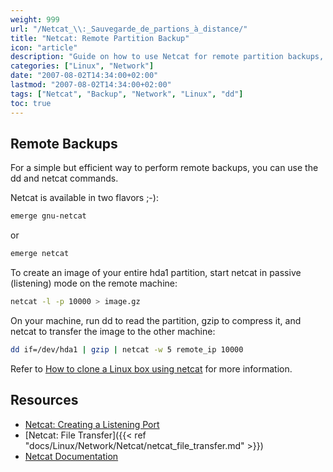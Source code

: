 ```yaml
---
weight: 999
url: "/Netcat_\\:_Sauvegarde_de_partions_à_distance/"
title: "Netcat: Remote Partition Backup"
icon: "article"
description: "Guide on how to use Netcat for remote partition backups, including commands for sending compressed images over the network."
categories: ["Linux", "Network"]
date: "2007-08-02T14:34:00+02:00"
lastmod: "2007-08-02T14:34:00+02:00"
tags: ["Netcat", "Backup", "Network", "Linux", "dd"]
toc: true
---
```


## Remote Backups

For a simple but efficient way to perform remote backups, you can use the dd and netcat commands.

Netcat is available in two flavors ;-):

```bash
emerge gnu-netcat
```

or

```bash
emerge netcat
```

To create an image of your entire hda1 partition, start netcat in passive (listening) mode on the remote machine:

```bash
netcat -l -p 10000 > image.gz
```

On your machine, run dd to read the partition, gzip to compress it, and netcat to transfer the image to the other machine:

```bash
dd if=/dev/hda1 | gzip | netcat -w 5 remote_ip 10000
```

Refer to [How to clone a Linux box using netcat](https://www.ebruni.it/en/docs/clone_linux/index.htm) for more information.

## Resources
- [Netcat: Creating a Listening Port](/Netcat_\:_Créer_un_port_d'écoute/)
- [Netcat: File Transfer]({{< ref "docs/Linux/Network/Netcat/netcat_file_transfer.md" >}})
- [Netcat Documentation](/pdf/netcat.pdf)
